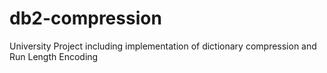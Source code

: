 # db2-compression
University Project including implementation of dictionary compression and Run Length Encoding
